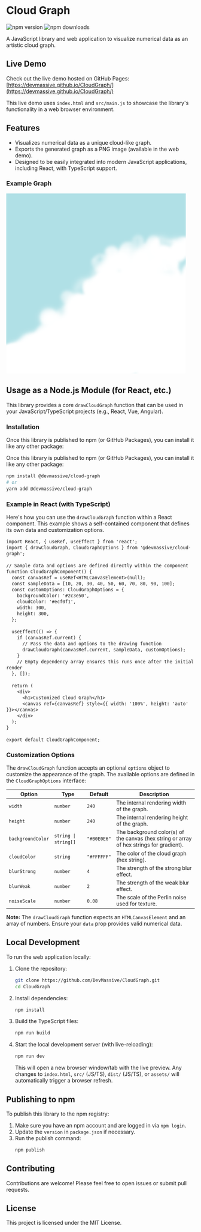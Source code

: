 # Cloud Graph

![npm version](https://img.shields.io/npm/v/@devmassive/cloud-graph) ![npm downloads](https://img.shields.io/npm/dm/@devmassive/cloud-graph)

A JavaScript library and web application to visualize numerical data as an artistic cloud graph.

## Live Demo

Check out the live demo hosted on GitHub Pages:
[https://devmassive.github.io/CloudGraph/](https://devmassive.github.io/CloudGraph/)

This live demo uses `index.html` and `src/main.js` to showcase the library's functionality in a web browser environment.

## Features

*   Visualizes numerical data as a unique cloud-like graph.
*   Exports the generated graph as a PNG image (available in the web demo).
*   Designed to be easily integrated into modern JavaScript applications, including React, with TypeScript support.

### Example Graph

![Example Cloud Graph](assets/cloud-graph-example.png)

## Usage as a Node.js Module (for React, etc.)

This library provides a core `drawCloudGraph` function that can be used in your JavaScript/TypeScript projects (e.g., React, Vue, Angular).

### Installation

Once this library is published to npm (or GitHub Packages), you can install it like any other package:

Once this library is published to npm (or GitHub Packages), you can install it like any other package:

```bash
npm install @devmassive/cloud-graph
# or
yarn add @devmassive/cloud-graph
```

### Example in React (with TypeScript)

Here's how you can use the `drawCloudGraph` function within a React component. This example shows a self-contained component that defines its own data and customization options.

```tsx
import React, { useRef, useEffect } from 'react';
import { drawCloudGraph, CloudGraphOptions } from '@devmassive/cloud-graph';

// Sample data and options are defined directly within the component
function CloudGraphComponent() {
  const canvasRef = useRef<HTMLCanvasElement>(null);
  const sampleData = [10, 20, 30, 40, 50, 60, 70, 80, 90, 100];
  const customOptions: CloudGraphOptions = {
    backgroundColor: '#2c3e50',
    cloudColor: '#ecf0f1',
    width: 300,
    height: 300,
  };

  useEffect(() => {
    if (canvasRef.current) {
      // Pass the data and options to the drawing function
      drawCloudGraph(canvasRef.current, sampleData, customOptions);
    }
    // Empty dependency array ensures this runs once after the initial render
  }, []);

  return (
    <div>
      <h1>Customized Cloud Graph</h1>
      <canvas ref={canvasRef} style={{ width: '100%', height: 'auto' }}></canvas>
    </div>
  );
}

export default CloudGraphComponent;
```

### Customization Options

The `drawCloudGraph` function accepts an optional `options` object to customize the appearance of the graph. The available options are defined in the `CloudGraphOptions` interface:

| Option          | Type     | Default     | Description                                          |
|-----------------|----------|-------------|------------------------------------------------------|
| `width`         | `number` | `240`       | The internal rendering width of the graph.           |
| `height`        | `number` | `240`       | The internal rendering height of the graph.          |
| `backgroundColor` | `string \| string[]` | `"#B0E0E6"` | The background color(s) of the canvas (hex string or array of hex strings for gradient).     |
| `cloudColor`    | `string` | `"#FFFFFF"` | The color of the cloud graph (hex string).           |
| `blurStrong`    | `number` | `4`         | The strength of the strong blur effect.              |
| `blurWeak`      | `number` | `2`         | The strength of the weak blur effect.                |
| `noiseScale`    | `number` | `0.08`      | The scale of the Perlin noise used for texture.      |

**Note:** The `drawCloudGraph` function expects an `HTMLCanvasElement` and an array of numbers. Ensure your `data` prop provides valid numerical data.

## Local Development

To run the web application locally:

1.  Clone the repository:
    ```bash
    git clone https://github.com/DevMassive/CloudGraph.git
    cd CloudGraph
    ```
2.  Install dependencies:
    ```bash
    npm install
    ```
3.  Build the TypeScript files:
    ```bash
    npm run build
    ```
4.  Start the local development server (with live-reloading):
    ```bash
    npm run dev
    ```
    This will open a new browser window/tab with the live preview. Any changes to `index.html`, `src/` (JS/TS), `dist/` (JS/TS), or `assets/` will automatically trigger a browser refresh.

## Publishing to npm

To publish this library to the npm registry:

1.  Make sure you have an npm account and are logged in via `npm login`.
2.  Update the `version` in `package.json` if necessary.
3.  Run the publish command:
    ```bash
    npm publish
    ```

## Contributing

Contributions are welcome! Please feel free to open issues or submit pull requests.

## License

This project is licensed under the MIT License.